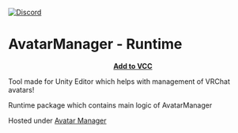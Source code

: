 [![Discord](https://img.shields.io/discord/1216429195232673964?label=Discord&labelColor=2e343e&color=00FFFF&style=for-the-badge)](https://discord.gg/czQCAsDMHa)
# AvatarManager - Runtime

<p align="center">
<b><a href="https://killers0992.github.io/AvatarManager-Listing">Add to VCC</a></b>
</p>

Tool made for Unity Editor which helps with management of VRChat avatars!

Runtime package which contains main logic of AvatarManager

Hosted under [Avatar Manager](https://github.com/Killers0992/AvatarManager-Listing)
